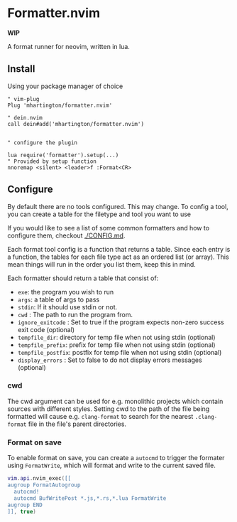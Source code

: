 # Formatter.nvim

**WIP**

A format runner for neovim, written in lua.

## Install

Using your package manager of choice

```vim
" vim-plug
Plug 'mhartington/formatter.nvim'

" dein.nvim
call dein#add('mhartington/formatter.nvim')


" configure the plugin

lua require('formatter').setup(...)
" Provided by setup function
nnoremap <silent> <leader>f :Format<CR>
```

## Configure

By default there are no tools configured. This may change.
To config a tool, you can create a table for the filetype and tool you want to use

If you would like to see a list of some common formatters and how to configure them, checkout [./CONFIG.md](./CONFIG.md).

Each format tool config is a function that returns a table.
Since each entry is a function, the tables for each file type act as an ordered list (or array).
This mean things will run in the order you list them, keep this in mind.

Each formatter should return a table that consist of:

- `exe`: the program you wish to run
- `args`: a table of args to pass
- `stdin`: If it should use stdin or not.
- `cwd` : The path to run the program from.
- `ignore_exitcode` : Set to true if the program expects non-zero success exit code (optional)
- `tempfile_dir`: directory for temp file when not using stdin (optional)
- `tempfile_prefix`: prefix for temp file when not using stdin (optional)
- `tempfile_postfix`: postfix for temp file when not using stdin (optional)
- `display_errors` : Set to false to do not display errors messages (optional)

### cwd

The cwd argument can be used for e.g. monolithic projects which contain sources with different styles.
Setting cwd to the path of the file being formatted will cause e.g. `clang-format` to search for the
nearest `.clang-format` file in the file's parent directories.

### Format on save

To enable format on save, you can create a `autocmd` to trigger the formater using `FormatWrite`, which will format and write to the current saved file.

```lua
vim.api.nvim_exec([[
augroup FormatAutogroup
  autocmd!
  autocmd BufWritePost *.js,*.rs,*.lua FormatWrite
augroup END
]], true)
```
